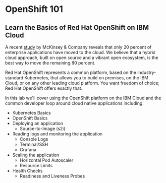 # OpenShift 101

## Learn the Basics of Red Hat OpenShift on IBM Cloud

A recent [study](https://github.com/svennam92/openshift101/tree/ab7f1406831de9aa1a60da349dd5bff8d11f7e13/workshop/study/README.md) by McKinsey & Company reveals that only 20 percent of enterprise applications have moved to the cloud. We believe that a hybrid cloud approach, built on open source and a vibrant open ecosystem, is the best way to move the remaining 80 percent.

Red Hat OpenShift represents a common platform, based on the industry-standard Kubernetes, that allows you to build on premises, on the IBM Cloud, or on any other leading cloud platform. You want freedom of choice; Red Hat OpenShift offers exactly that.

In this lab we'll cover using the OpenShift platform on the IBM Cloud and the common developer loop around cloud native applications including:

* Kubernetes Basics
* OpenShift Basics
* Deploying an application
    * Source-to-Image \(s2i\)
* Reading logs and monitoring the application
    * Console Logs
    * Terminal/SSH
    * Grafana
* Scaling the application
    * Horizontal Pod Autoscaler
    * Resource Limits
* Health Checks
    * Readiness and Liveness Probes
